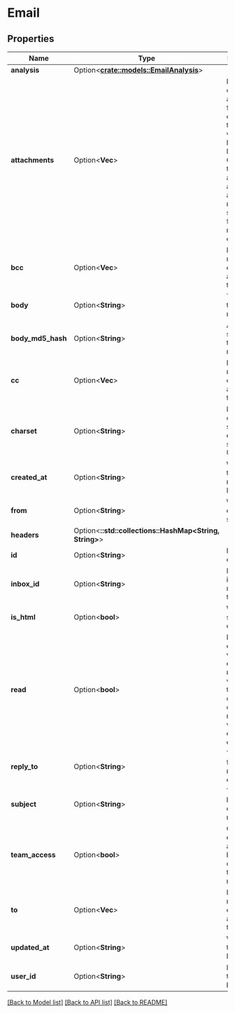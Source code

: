 # Email

## Properties

Name | Type | Description | Notes
------------ | ------------- | ------------- | -------------
**analysis** | Option<[**crate::models::EmailAnalysis**](EmailAnalysis.md)> |  | [optional]
**attachments** | Option<**Vec<String>**> | List of IDs of attachments found in the email. Use these IDs with the Inbox and Email Controllers to download attachments and attachment meta data such as filesize, name, extension. | [optional]
**bcc** | Option<**Vec<String>**> | List of `BCC` recipients email was addressed to | [optional]
**body** | Option<**String**> | The body of the email message | [optional]
**body_md5_hash** | Option<**String**> | A hash signature of the email message | [optional]
**cc** | Option<**Vec<String>**> | List of `CC` recipients email was addressed to | [optional]
**charset** | Option<**String**> | Detected character set of the email body such as UTF-8 | [optional]
**created_at** | Option<**String**> | When was the email received by MailSlurp | [optional]
**from** | Option<**String**> | Who the email was sent from | [optional]
**headers** | Option<**::std::collections::HashMap<String, String>**> |  | [optional]
**id** | Option<**String**> | ID of the email | [optional]
**inbox_id** | Option<**String**> | ID of the inbox that received the email | [optional]
**is_html** | Option<**bool**> | Was HTML sent in the email body | [optional]
**read** | Option<**bool**> | Has the email been viewed ever. This means viewed in the dashboard or requested via the full email entity endpoints | [optional]
**reply_to** | Option<**String**> | The replyTo field on the received email | [optional]
**subject** | Option<**String**> | The subject line of the email message | [optional]
**team_access** | Option<**bool**> | Can the email be accessed by organization team members | [optional]
**to** | Option<**Vec<String>**> | List of `To` recipients email was addressed to | [optional]
**updated_at** | Option<**String**> | When was the email last updated | [optional]
**user_id** | Option<**String**> | ID of user that email belongs | [optional]

[[Back to Model list]](../README.md#documentation-for-models) [[Back to API list]](../README.md#documentation-for-api-endpoints) [[Back to README]](../README.md)



